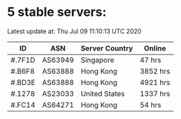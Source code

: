 # 5 stable servers:

Latest update at: Thu Jul 09 11:10:13 UTC 2020

| ID | ASN | Server Country | Online |
| -- | --- | -------------- | ------ |
| #.7F1D | AS63949 | Singapore | 47 hrs |
| #.B6F8 | AS63888 | Hong Kong | 3852 hrs |
| #.BD3E | AS63888 | Hong Kong | 4921 hrs |
| #.1278 | AS23033 | United States | 1337 hrs |
| #.FC14 | AS64271 | Hong Kong | 54 hrs |

